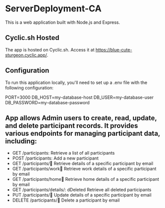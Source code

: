 # ServerDeployment-CA

This is a web application built with Node.js and Express.

## Cyclic.sh Hosted

The app is hosted on Cyclic.sh. Access it at https://blue-cute-sturgeon.cyclic.app/.

## Configuration

To run this application locally, you'll need to set up a .env file with the following configuration:

PORT=3000
DB_HOST=my-database-host
DB_USER=my-database-user
DB_PASSWORD=my-database-password

## App allows Admin users to create, read, update, and delete participant records. It provides various endpoints for managing participant data, including:

- GET /participants: Retrieve a list of all participants
- POST /participants: Add a new participant
- GET /participants/:email: Retrieve details of a specific participant by email
- GET /participants/work:email: Retrieve work details of a specific participant by email
- GET /participants/home:email: Retrieve home details of a specific participant by email
- GET /participants/details/: dDeleted Retrieve all deleted participants
- PUT /participants/:email: Update details of a specific participant by email
- DELETE /participants/:email: Delete a participant by email


